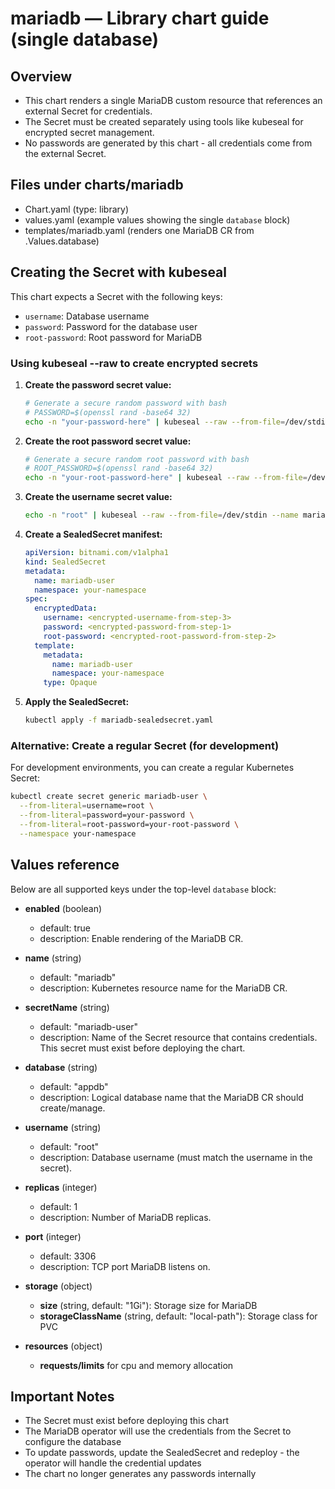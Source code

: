 # mariadb — Library chart guide (single database)

## Overview
- This chart renders a single MariaDB custom resource that references an external Secret for credentials.
- The Secret must be created separately using tools like kubeseal for encrypted secret management.
- No passwords are generated by this chart - all credentials come from the external Secret.

## Files under charts/mariadb
- Chart.yaml (type: library)
- values.yaml (example values showing the single `database` block)
- templates/mariadb.yaml (renders one MariaDB CR from .Values.database)

## Creating the Secret with kubeseal

This chart expects a Secret with the following keys:
- `username`: Database username
- `password`: Password for the database user
- `root-password`: Root password for MariaDB

### Using kubeseal --raw to create encrypted secrets

1. **Create the password secret value:**
   ```bash
   # Generate a secure random password with bash
   # PASSWORD=$(openssl rand -base64 32)
   echo -n "your-password-here" | kubeseal --raw --from-file=/dev/stdin --name mariadb-user --namespace your-namespace
   ```

2. **Create the root password secret value:**
   ```bash
   # Generate a secure random root password with bash
   # ROOT_PASSWORD=$(openssl rand -base64 32)
   echo -n "your-root-password-here" | kubeseal --raw --from-file=/dev/stdin --name mariadb-user --namespace your-namespace
   ```

3. **Create the username secret value:**
   ```bash
   echo -n "root" | kubeseal --raw --from-file=/dev/stdin --name mariadb-user --namespace your-namespace
   ```

4. **Create a SealedSecret manifest:**
   ```yaml
   apiVersion: bitnami.com/v1alpha1
   kind: SealedSecret
   metadata:
     name: mariadb-user
     namespace: your-namespace
   spec:
     encryptedData:
       username: <encrypted-username-from-step-3>
       password: <encrypted-password-from-step-1>
       root-password: <encrypted-root-password-from-step-2>
     template:
       metadata:
         name: mariadb-user
         namespace: your-namespace
       type: Opaque
   ```

5. **Apply the SealedSecret:**
   ```bash
   kubectl apply -f mariadb-sealedsecret.yaml
   ```

### Alternative: Create a regular Secret (for development)

For development environments, you can create a regular Kubernetes Secret:

```bash
kubectl create secret generic mariadb-user \
  --from-literal=username=root \
  --from-literal=password=your-password \
  --from-literal=root-password=your-root-password \
  --namespace your-namespace
```

## Values reference

Below are all supported keys under the top-level `database` block:

- **enabled** (boolean)
  - default: true
  - description: Enable rendering of the MariaDB CR.

- **name** (string)
  - default: "mariadb"
  - description: Kubernetes resource name for the MariaDB CR.

- **secretName** (string)
  - default: "mariadb-user"
  - description: Name of the Secret resource that contains credentials. This secret must exist before deploying the chart.

- **database** (string)
  - default: "appdb"
  - description: Logical database name that the MariaDB CR should create/manage.

- **username** (string)
  - default: "root"
  - description: Database username (must match the username in the secret).

- **replicas** (integer)
  - default: 1
  - description: Number of MariaDB replicas.

- **port** (integer)
  - default: 3306
  - description: TCP port MariaDB listens on.

- **storage** (object)
  - **size** (string, default: "1Gi"): Storage size for MariaDB
  - **storageClassName** (string, default: "local-path"): Storage class for PVC

- **resources** (object)
  - **requests/limits** for cpu and memory allocation

## Important Notes

- The Secret must exist before deploying this chart
- The MariaDB operator will use the credentials from the Secret to configure the database
- To update passwords, update the SealedSecret and redeploy - the operator will handle the credential updates
- The chart no longer generates any passwords internally
